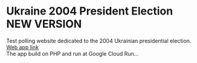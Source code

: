 # Ukraine 2004 President Election NEW VERSION<br>
Test polling website dedicated to the 2004 Ukrainian presidential election.
<br>
[Web app link](https://ukr-election.ruslanways.repl.co/index.html)
<br>
The app build on PHP and run at Google Cloud Run...